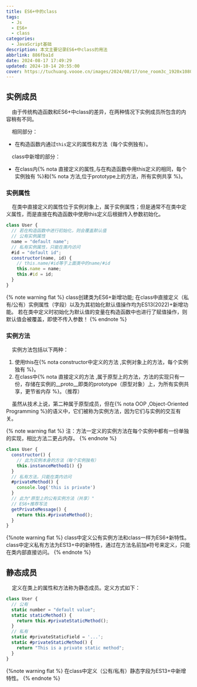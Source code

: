 ```yaml
---
title: ES6+中的class
tags:
  - Js
  - ES6+
  - class
categories:
  - JavaScript基础
description: 本文主要记录ES6+中class的用法
abbrlink: 886fba1d
date: 2024-08-17 17:49:29
updated: 2024-10-14 20:55:00
cover: https://tuchuang.voooe.cn/images/2024/08/17/one_room3c_1920x1080.webp
---
```


## 实例成员

&nbsp;&nbsp;&nbsp;&nbsp;由于传统构造函数和ES6+中class的差异，在两种情况下实例成员所包含的内容稍有不同。

&nbsp;&nbsp;&nbsp;&nbsp;相同部分：

- 在构造函数内通过`this`定义的属性和方法（每个实例独有）。

&nbsp;&nbsp;&nbsp;&nbsp;class中新增的部分：

- 在class内{% nota 直接定义的属性,与在构造函数中用this定义的相同，每个实例独有 %}和{% nota 方法,位于prototype上的方法，所有实例共享 %}。

### 实例属性

&nbsp;&nbsp;&nbsp;&nbsp;在类中直接定义的属性位于实例对象上，属于实例属性；但是通常不在类中定义属性，而是直接在构造函数中使用this定义后根据传入参数初始化。

```JavaScript
class User {
  // 若在构造函数中进行初始化，则会覆盖默认值
  // 公有实例属性
  name = "default name";
  // 私有实例属性，只能在类内访问
  #id = "default id";
  constructor(name, id) {
    // this.name/#id等于上面类中的name/#id
    this.name = name;
    this.#id = id;
  }
}
```

{% note warning flat %}
class创建类为ES6+新增功能;
在class中直接定义（私有/公有）实例属性（字段）以及为其初始化默认值操作均为ES13(2022)+新增功能。
若在类中定义时初始化为默认值的变量在构造函数中也进行了赋值操作，则默认值会被覆盖，即使不传入参数！
{% endnote %}

### 实例方法

&nbsp;&nbsp;&nbsp;&nbsp;实例方法包括以下两种：

1. 使用this在{% nota constructor中定义的方法 ,实例对象上的方法，每个实例独有 %}。
2. 在class中{% nota 直接定义的方法 ,属于原型上的方法，方法的实现只有一份，存储在实例的__proto__即类的prototype（原型对象）上，为所有实例共享，更节省内存 %}。（推荐）

&nbsp;&nbsp;&nbsp;&nbsp;虽然从技术上说，第二种属于原型成员，但在{% nota OOP ,Object-Oriented Programming %}的语义中，它们被称为实例方法，因为它们与实例的交互有关。

{% note warning flat %}
注：方法一定义的实例方法在每个实例中都有一份单独的实现，相比方法二更占内存。
{% endnote %}

```JavaScript
class User {
  constructor() {
    // 此为实例本身的方法（每个实例独有）
    this.instanceMethod1() {}
  }
  // 私有方法，只能在类内访问
  #privateMethod() {
    console.log('this is private')
  }
  // 此为"原型上的公有实例方法（共享）"
  // ES6+推荐写法
  getPrivateMessage() {
    return this.#privateMethod();
  }
}
```

{%note warning flat %}
class中定义公有实例方法和class一样为ES6+新特性。
class中定义私有方法为ES13+中的新特性，通过在方法名前加`#`符号来定义，只能在类内部直接访问。
{% endnote %}

## 静态成员

&nbsp;&nbsp;&nbsp;&nbsp;定义在类上的属性和方法称为静态成员。定义方式如下：

```JavaScript
class User {
  // 公有
  static number = "default value";
  static staticMethod() {
    return this.#privateStaticMethod();
  }
  // 私有
  static #privateStaticField = '...';
  static #privateStaticMethod() {
    return "This is a private static method";
  }
}
```

{%note warning flat %}
在class中定义（公有/私有）静态字段为ES13+中新增特性。
{% endnote %}
